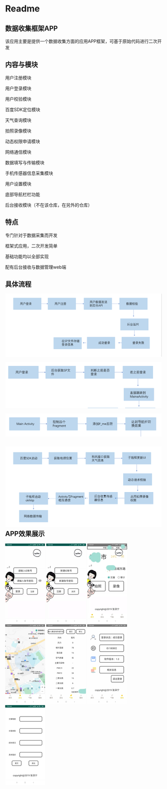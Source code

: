 # Readme

## 数据收集框架APP

该应用主要是提供一个数据收集方面的应用APP框架，可基于原始代码进行二次开发

## 内容与模块

用户注册模块

用户登录模块

用户校验模块

百度SDK定位模块

天气查询模块

拍照录像模块

动态权限申请模块

网络通信模块

数据填写与传输模块

手机传感器信息采集模块

用户设置模块

底部导航栏栏功能

后台接收模块（不在该仓库，在另外的仓库）

## 特点

专门针对于数据采集而开发

框架式应用，二次开发简单

基础功能均以全部实现

配有后台接收与数据管理web端

## 具体流程

![](Readme.assets/image-20200528170214467.png)

![image-20200528170437455](Readme.assets/image-20200528170437455.png)

![image-20200528170659288](Readme.assets/image-20200528170659288.png)

## ![image-20200528171143321](Readme.assets/image-20200528171143321.png)APP效果展示

<img src="Readme.assets/image-20200528171630123.png" alt="image-20200528171630123" style="zoom:25%;" />

<img src="Readme.assets/image-20200528171647125.png" alt="image-20200528171647125" style="zoom:25%;" />

<img src="Readme.assets/image-20200528171710912.png" alt="image-20200528171710912" style="zoom:25%;" />

<img src="Readme.assets/image-20200528171736695.png" alt="image-20200528171736695" style="zoom:25%;" />

<img src="Readme.assets/image-20200528171754797.png" alt="image-20200528171754797" style="zoom:25%;" />

<img src="Readme.assets/image-20200528171810209.png" alt="image-20200528171810209" style="zoom:25%;" />

<img src="Readme.assets/image-20200528171822784.png" alt="image-20200528171822784" style="zoom:25%;" />